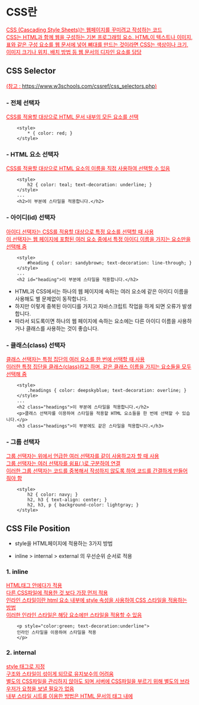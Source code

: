 # CSS란
CSS (Cascading Style Sheets)는 웹페이지를 꾸미려고 작성하는 코드  
CSS는 HTML과 함께 웹을 구성하는 기본 프로그래밍 요소. HTML이 텍스트나 이미지, 표와 같은 구성 요소를 웹 문서에 넣어 뼈대를 만드는 것이라면 CSS는 색상이나 크기, 이미지 크기나 위치, 배치 방법 등 웹 문서의 디자인 요소를 담당

## CSS Selector
(참고 : https://www.w3schools.com/cssref/css_selectors.php)
### - 전체 선택자
CSS를 적용할 대상으로 HTML 문서 내부의 모든 요소를 선택  
```
    <style>  
        * { color: red; }  
    </style>  
```

### - HTML 요소 선택자
CSS를 적용할 대상으로 HTML 요소의 이름을 직접 사용하여 선택할 수 있음  
```
    <style>  
        h2 { color: teal; text-decoration: underline; }  
    </style>  
    ...  
    <h2>이 부분에 스타일을 적용합니다.</h2>  
```

### - 아이디(id) 선택자
아이디 선택자는 CSS를 적용할 대상으로 특정 요소를 선택할 때 사용  
이 선택자는 웹 페이지에 포함된 여러 요소 중에서 특정 아이디 이름을 가지는 요소만을 선택해 줌  
```
    <style>  
        #heading { color: sandybrown; text-decoration: line-through; }  
    </style>  
    ...  
    <h2 id="heading">이 부분에 스타일을 적용합니다.</h2>  
```


* HTML과 CSS에서는 하나의 웹 페이지에 속하는 여러 요소에 같은 아이디 이름을 사용해도 별 문제없이 동작합니다.
* 하지만 이렇게 중복된 아이디를 가지고 자바스크립트 작업을 하게 되면 오류가 발생합니다.
* 따라서 되도록이면 하나의 웹 페이지에 속하는 요소에는 다른 아이디 이름을 사용하거나 클래스를 사용하는 것이 좋습니다.


### - 클래스(class) 선택자
클래스 선택자는 특정 집단의 여러 요소를 한 번에 선택할 때 사용  
이러한 특정 집단을 클래스(class)라고 하며, 같은 클래스 이름을 가지는 요소들을 모두 선택해 줌  
```
    <style>  
        .headings { color: deepskyblue; text-decoration: overline; }  
    </style>  
    ...  
    <h2 class="headings">이 부분에 스타일을 적용합니다.</h2>  
    <p>클래스 선택자를 이용하여 스타일을 적용할 HTML 요소들을 한 번에 선택할 수 있습니다.</p>  
    <h3 class="headings">이 부분에도 같은 스타일을 적용합니다.</h3>  
```

### - 그룹 선택자
그룹 선택자는 위에서 언급한 여러 선택자를 같이 사용하고자 할 때 사용  
그룹 선택자는 여러 선택자를 쉼표(,)로 구분하여 연결  
이러한 그룹 선택자는 코드를 중복해서 작성하지 않도록 하여 코드를 간결하게 만들어 줘야 함  
```
    <style>  
        h2 { color: navy; }  
        h2, h3 { text-align: center; }  
        h2, h3, p { background-color: lightgray; }  
    </style>  
```


## CSS File Position
* style을 HTML페이지에 적용하는 3가지 방법  
- inline > internal > external 의 우선순위 순서로 적용  

### 1. inline
HTML태그 안에다가 적용  
다른 CSS파일에 적용한 것 보다 가장 먼저 적용  
인라인 스타일이란 html 요소 내부에 style 속성을 사용하여 CSS 스타일을 적용하는 방법  
이러한 인라인 스타일은 해당 요소에만 스타일을 적용할 수 있음  
```
    <p style="color:green; text-decoration:underline">  
    인라인 스타일을 이용하여 스타일을 적용  
    </p>  
```

### 2. internal
style 태그로 지정  
구조와 스타일이 섞이게 되므로 유지보수의 어려움  
별도의 CSS파일을 관리하지 않아도 되며 서버에 CSS파일을 부르기 위해 별도의 브라우저가 요청을 보낼 필요가 없음  
내부 스타일 시트를 이용한 방법은 HTML 문서의 <head>태그 내에 <style>태그를 사용하여 스타일을 지정  
이러한 내부 스타일 시트는 해당 HTML 문서에만 스타일을 적용할 수 있음  
```
    <style>  
    body { background-color: lightyellow; }  
    p { color: red; text-decoration: underline; }  
    </style>  
```

### 3. external
외부파일(.css)로 지정  
외부 스타일 시트를 이용한 방법은 웹 사이트 전체의 스타일을 하나의 파일에서 변경할 수 있도록 해줌  
스타일을 적용할 모든 웹 페이지의 <head>태그 내에 <link>태그를 사용하여 외부 스타일 시트를 포함하면 됨  


## Box Model
https://dinfree.com/assets/img/css4.png

### - margin
박스의 외부 영역으로 이웃하는 요소와의 간격. 마진은 눈에 보이지 않음
### - border
박스를 둘러 싼 테두리 영역
### - padding
테두리와 콘텐츠 사이의 간격. 패딩은 눈에 보이지 않음
### - contents
콘텐츠 영역으로 텍스트 및 이미지의 실제 영역


# 반응형 웹이란?
하나의 웹사이트에서 PC, 스마트폰, 태블릿 PC 등 접속하는 디스플레이의 종류에 따라 화면의 크기가 자동으로 변하도록 만든 웹페이지 접근 기법  

재미있는 CSS(https://youtu.be/wuUSVEcK-kM)  

# Day2. CSS  
미션  
화면의 높이를 꽉 채우는 html, css 코드를 구현하세요.
- header, nav, article, aside, footer와 같은 시멘틱태그를 사용
- 글씨는 폭과 높이의 중간에 위치하도록 하세요.
- article, aside 태그는 section을 이용하여 묶어주세요.
- 각 요소에 색상을 넣고 테두리도 지정해보세요.
- 시멘틱 태그를 사용했을 때의 장점이 무엇인지 고민해보세요.


추가미션  
링크 (https://careers.kakaoenterprise.com/content/process/?locale=ko_KR)를 참고하여 html, css를 이용하여 해당 사이트를 따라 만들어보세요.
- 각각의 아이콘과 링크는 실제 페이지에서 정보를 가져오세요.
- background image를 넣는 방식에 대해 고민해보세요.
- 각각의 요소들에 마우스를 올렸을 때 나타나는 스타일에 대해서 확인해보세요.
- 영입 프로세스 아래의 [테크,디자인,서비스기획…] 버튼 부분은 동작하지 않아도 됩니다.
- (선택) 화면의 폭을 줄였을 때, 실제 사이트와 동일하게 레이아웃이 변하도록 만들어보세요.